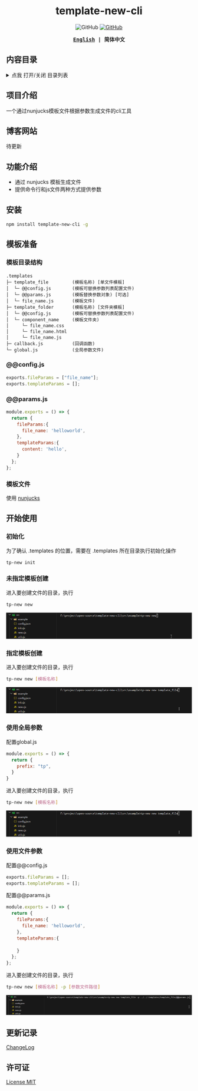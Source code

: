 <h1 align="center">template-new-cli</h1>

<p align="center">
  <img alt="GitHub" src="https://img.shields.io/github/package-json/v
/shilim-developer/template-new-cli"/>
   <a href="https://github.com/shilim-developer/template-new-cli/blob/master/LICENSE">
    <img alt="GitHub" src="https://img.shields.io/github/license/shilim-developer/template-new-cli"/>
  </a>
</p>

<div align="center">
<strong>
<samp>

[English](README.md) | 简体中文

</samp>
</strong>
</div>

## 内容目录

<details>
  <summary>点我 打开/关闭 目录列表</summary>

- [项目介绍](#项目介绍)
- [博客网站](#博客网站)
- [功能介绍](#功能介绍)
- [安装](#安装)
- [模板准备](#模板准备)
- [开始使用](#开始使用)
  - [初始化](#初始化)
  - [未指定模板创建](#未指定模板创建)
  - [指定模板创建](#指定模板创建)
  - [使用全局参数](#使用全局参数)
  - [使用文件参数](#使用文件参数)
- [更新记录](#更新记录)
- [许可证](#许可证)

</details>

## 项目介绍

一个通过nunjucks模板文件根据参数生成文件的cli工具

## 博客网站

待更新

## 功能介绍

- 通过 nunjucks 模板生成文件
- 提供命令行和js文件两种方式提供参数

## 安装

```sh
npm install template-new-cli -g
```

## 模板准备
### 模板目录结构

```
.templates                          
├─ template_file         (模板名称) [单文件模板]
│  └─ @@config.js        (模板可替换参数列表配置文件)
│  └─ @@params.js        (模板替换参数对象) [可选]
│  └─ file_name.js       (模板文件)               
├─ template_folder       (模板名称) [文件夹模板]
│  └─ @@config.js        (模板可替换参数列表配置文件)
│  └─ component_name     (模板文件夹)    
│     └─ file_name.css     
│     └─ file_name.html 
│     └─ file_name.js 
├─ callback.js           (回调函数)    
└─ global.js             (全局参数文件)
```
### @@config.js

```javascript
exports.fileParams = ["file_name"];
exports.templateParams = [];
```
### @@params.js
```javascript
module.exports = () => {
  return {
    fileParams:{
      file_name: 'helloworld',
    },
    templateParams:{
      content: 'hello',
    }
  };
};
```
### 模板文件
使用  [nunjucks](https://github.com/mozilla/nunjucks)

## 开始使用

### 初始化
为了确认 .templates 的位置，需要在 .templates 所在目录执行初始化操作
```sh
tp-new init
```

### 未指定模板创建
进入要创建文件的目录，执行
```sh
tp-new new
```
![normal_new](assets/normal_new.gif)

### 指定模板创建
进入要创建文件的目录，执行
```sh
tp-new new [模板名称]
```
![template_name_new](assets/template_name_new.gif)

### 使用全局参数
配置global.js
```javascript
module.exports = () => {
  return {
    prefix: "tp",
  }
}
```
进入要创建文件的目录，执行
```sh
tp-new new [模板名称]
```
![template_name_global_new](assets/template_name_new.gif)

### 使用文件参数
配置@@config.js
```javascript
exports.fileParams = [];
exports.templateParams = [];
```
配置@@params.js
```javascript
module.exports = () => {
  return {
    fileParams:{
      file_name: 'helloworld',
    },
    templateParams:{
      
    }
  };
};

```
进入要创建文件的目录，执行
```sh
tp-new new [模板名称] -p [参数文件路径]
```
![template_name_params_new](assets/template_name_params_new.gif)

## 更新记录

[ChangeLog](./CHANGELOG.md)

## 许可证

[License MIT](./LICENSE)
